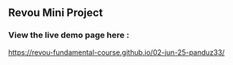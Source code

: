 ## Revou Mini Project

### View the live demo page here :

https://revou-fundamental-course.github.io/02-jun-25-panduz33/

